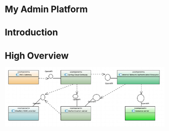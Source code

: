 # My Admin Platform

# Introduction

# High Overview

![High Overview Component Diagram](./images/component-diagram-high-overview.png)